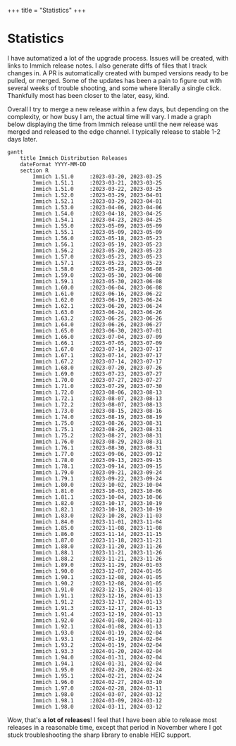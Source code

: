 +++
title = "Statistics"
+++

# Statistics

I have automatized a lot of the upgrade process. Issues will be created, with links to Immich release notes. I also generate diffs of files that I track changes in. A PR is automatically created with bumped versions ready to be pulled, or merged. Some of the updates has been a pain to figure out with several weeks of trouble shooting, and some where literally a single click. Thankfully most has been closer to the later, easy, kind.

Overall I try to merge a new release within a few days, but depending on the complexity, or how busy I am, the actual time will vary. I made a graph below displaying the time from Immich release until the new release was merged and released to the edge channel. I typically release to stable 1-2 days later.

```mermaid
gantt
    title Immich Distribution Releases
    dateFormat YYYY-MM-DD
    section R
        Immich 1.51.0     :2023-03-20, 2023-03-25
        Immich 1.51.1     :2023-03-21, 2023-03-25
        Immich 1.51.0     :2023-03-22, 2023-03-25
        Immich 1.52.0     :2023-03-29, 2023-04-01
        Immich 1.52.1     :2023-03-29, 2023-04-01
        Immich 1.53.0     :2023-04-06, 2023-04-06
        Immich 1.54.0     :2023-04-18, 2023-04-25
        Immich 1.54.1     :2023-04-23, 2023-04-25
        Immich 1.55.0     :2023-05-09, 2023-05-09
        Immich 1.55.1     :2023-05-09, 2023-05-09
        Immich 1.56.0     :2023-05-18, 2023-05-23
        Immich 1.56.1     :2023-05-19, 2023-05-23
        Immich 1.56.2     :2023-05-20, 2023-05-23
        Immich 1.57.0     :2023-05-23, 2023-05-23
        Immich 1.57.1     :2023-05-23, 2023-05-23
        Immich 1.58.0     :2023-05-28, 2023-06-08
        Immich 1.59.0     :2023-05-30, 2023-06-08
        Immich 1.59.1     :2023-05-30, 2023-06-08
        Immich 1.60.0     :2023-06-04, 2023-06-08
        Immich 1.61.0     :2023-06-16, 2023-06-22
        Immich 1.62.0     :2023-06-19, 2023-06-24
        Immich 1.62.1     :2023-06-20, 2023-06-24
        Immich 1.63.0     :2023-06-24, 2023-06-26
        Immich 1.63.2     :2023-06-25, 2023-06-26
        Immich 1.64.0     :2023-06-26, 2023-06-27
        Immich 1.65.0     :2023-06-30, 2023-07-01
        Immich 1.66.0     :2023-07-04, 2023-07-09
        Immich 1.66.1     :2023-07-05, 2023-07-09
        Immich 1.67.0     :2023-07-14, 2023-07-17
        Immich 1.67.1     :2023-07-14, 2023-07-17
        Immich 1.67.2     :2023-07-14, 2023-07-17
        Immich 1.68.0     :2023-07-20, 2023-07-26
        Immich 1.69.0     :2023-07-23, 2023-07-27
        Immich 1.70.0     :2023-07-27, 2023-07-27
        Immich 1.71.0     :2023-07-29, 2023-07-30
        Immich 1.72.0     :2023-08-06, 2023-08-13
        Immich 1.72.1     :2023-08-07, 2023-08-13
        Immich 1.72.2     :2023-08-07, 2023-08-13
        Immich 1.73.0     :2023-08-15, 2023-08-16
        Immich 1.74.0     :2023-08-19, 2023-08-19
        Immich 1.75.0     :2023-08-26, 2023-08-31
        Immich 1.75.1     :2023-08-26, 2023-08-31
        Immich 1.75.2     :2023-08-27, 2023-08-31
        Immich 1.76.0     :2023-08-29, 2023-08-31
        Immich 1.76.1     :2023-08-30, 2023-08-31
        Immich 1.77.0     :2023-09-06, 2023-09-12
        Immich 1.78.0     :2023-09-13, 2023-09-15
        Immich 1.78.1     :2023-09-14, 2023-09-15
        Immich 1.79.0     :2023-09-21, 2023-09-24
        Immich 1.79.1     :2023-09-22, 2023-09-24
        Immich 1.80.0     :2023-10-02, 2023-10-04
        Immich 1.81.0     :2023-10-03, 2023-10-06
        Immich 1.81.1     :2023-10-04, 2023-10-06
        Immich 1.82.0     :2023-10-17, 2023-10-19
        Immich 1.82.1     :2023-10-18, 2023-10-19
        Immich 1.83.0     :2023-10-28, 2023-11-03
        Immich 1.84.0     :2023-11-01, 2023-11-04
        Immich 1.85.0     :2023-11-08, 2023-11-08
        Immich 1.86.0     :2023-11-14, 2023-11-15
        Immich 1.87.0     :2023-11-18, 2023-11-21
        Immich 1.88.0     :2023-11-20, 2023-11-26
        Immich 1.88.1     :2023-11-21, 2023-11-26
        Immich 1.88.2     :2023-11-21, 2023-11-26
        Immich 1.89.0     :2023-11-29, 2024-01-03
        Immich 1.90.0     :2023-12-07, 2024-01-05
        Immich 1.90.1     :2023-12-08, 2024-01-05
        Immich 1.90.2     :2023-12-08, 2024-01-05
        Immich 1.91.0     :2023-12-15, 2024-01-13
        Immich 1.91.1     :2023-12-16, 2024-01-13
        Immich 1.91.2     :2023-12-17, 2024-01-13
        Immich 1.91.3     :2023-12-17, 2024-01-13
        Immich 1.91.4     :2023-12-19, 2024-01-13
        Immich 1.92.0     :2024-01-08, 2024-01-13
        Immich 1.92.1     :2024-01-08, 2024-01-13
        Immich 1.93.0     :2024-01-19, 2024-02-04
        Immich 1.93.1     :2024-01-19, 2024-02-04
        Immich 1.93.2     :2024-01-19, 2024-02-04
        Immich 1.93.3     :2024-01-20, 2024-02-04
        Immich 1.94.0     :2024-01-31, 2024-02-04
        Immich 1.94.1     :2024-01-31, 2024-02-04
        Immich 1.95.0     :2024-02-20, 2024-02-24
        Immich 1.95.1     :2024-02-21, 2024-02-24
        Immich 1.96.0     :2024-02-27, 2024-03-10
        Immich 1.97.0     :2024-02-28, 2024-03-11
        Immich 1.98.0     :2024-03-07, 2024-03-12
        Immich 1.98.1     :2024-03-09, 2024-03-12
        Immich 1.98.0     :2024-03-11, 2024-03-12
```

Wow, that's **a lot of releases**! I feel that I have been able to release most releases in a reasonable time, except that period in November where I got stuck troubleshooting the sharp library to enable HEIC support.

